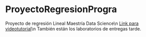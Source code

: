 # ProyectoRegresionProgra
Proyecto de regresión Lineal Maestría Data Science\n
[Link para videotutorial](https://www.youtube.com/watch?v=2oKU0JkMC0Y)\n
También están los laboratorios de entregas tarde.
